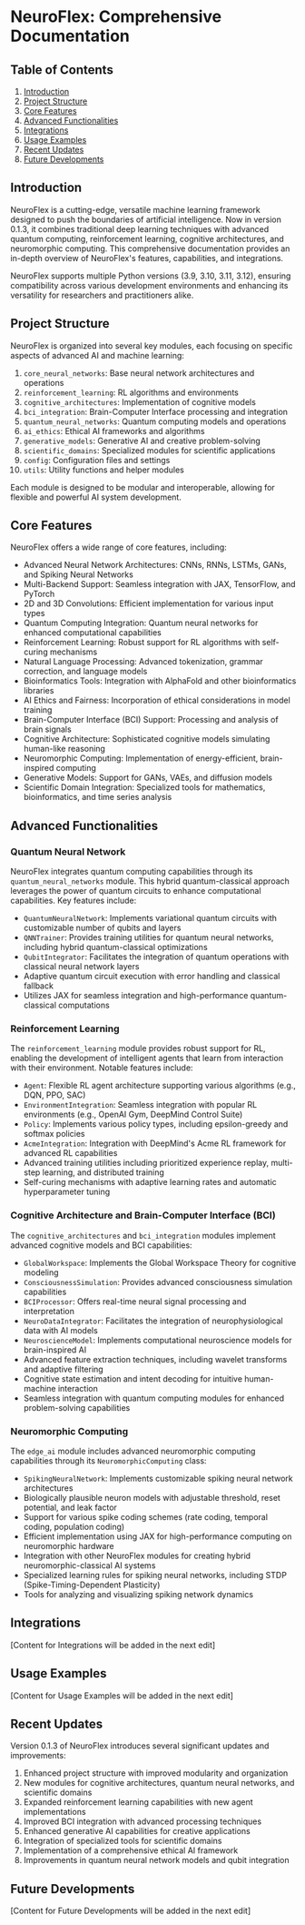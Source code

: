 # NeuroFlex: Comprehensive Documentation

## Table of Contents
1. [Introduction](#introduction)
2. [Project Structure](#project-structure)
3. [Core Features](#core-features)
4. [Advanced Functionalities](#advanced-functionalities)
5. [Integrations](#integrations)
6. [Usage Examples](#usage-examples)
7. [Recent Updates](#recent-updates)
8. [Future Developments](#future-developments)

## Introduction

NeuroFlex is a cutting-edge, versatile machine learning framework designed to push the boundaries of artificial intelligence. Now in version 0.1.3, it combines traditional deep learning techniques with advanced quantum computing, reinforcement learning, cognitive architectures, and neuromorphic computing. This comprehensive documentation provides an in-depth overview of NeuroFlex's features, capabilities, and integrations.

NeuroFlex supports multiple Python versions (3.9, 3.10, 3.11, 3.12), ensuring compatibility across various development environments and enhancing its versatility for researchers and practitioners alike.

## Project Structure

NeuroFlex is organized into several key modules, each focusing on specific aspects of advanced AI and machine learning:

1. `core_neural_networks`: Base neural network architectures and operations
2. `reinforcement_learning`: RL algorithms and environments
3. `cognitive_architectures`: Implementation of cognitive models
4. `bci_integration`: Brain-Computer Interface processing and integration
5. `quantum_neural_networks`: Quantum computing models and operations
6. `ai_ethics`: Ethical AI frameworks and algorithms
7. `generative_models`: Generative AI and creative problem-solving
8. `scientific_domains`: Specialized modules for scientific applications
9. `config`: Configuration files and settings
10. `utils`: Utility functions and helper modules

Each module is designed to be modular and interoperable, allowing for flexible and powerful AI system development.

## Core Features

NeuroFlex offers a wide range of core features, including:

- Advanced Neural Network Architectures: CNNs, RNNs, LSTMs, GANs, and Spiking Neural Networks
- Multi-Backend Support: Seamless integration with JAX, TensorFlow, and PyTorch
- 2D and 3D Convolutions: Efficient implementation for various input types
- Quantum Computing Integration: Quantum neural networks for enhanced computational capabilities
- Reinforcement Learning: Robust support for RL algorithms with self-curing mechanisms
- Natural Language Processing: Advanced tokenization, grammar correction, and language models
- Bioinformatics Tools: Integration with AlphaFold and other bioinformatics libraries
- AI Ethics and Fairness: Incorporation of ethical considerations in model training
- Brain-Computer Interface (BCI) Support: Processing and analysis of brain signals
- Cognitive Architecture: Sophisticated cognitive models simulating human-like reasoning
- Neuromorphic Computing: Implementation of energy-efficient, brain-inspired computing
- Generative Models: Support for GANs, VAEs, and diffusion models
- Scientific Domain Integration: Specialized tools for mathematics, bioinformatics, and time series analysis

## Advanced Functionalities

### Quantum Neural Network
NeuroFlex integrates quantum computing capabilities through its `quantum_neural_networks` module. This hybrid quantum-classical approach leverages the power of quantum circuits to enhance computational capabilities. Key features include:

- `QuantumNeuralNetwork`: Implements variational quantum circuits with customizable number of qubits and layers
- `QNNTrainer`: Provides training utilities for quantum neural networks, including hybrid quantum-classical optimizations
- `QubitIntegrator`: Facilitates the integration of quantum operations with classical neural network layers
- Adaptive quantum circuit execution with error handling and classical fallback
- Utilizes JAX for seamless integration and high-performance quantum-classical computations

### Reinforcement Learning
The `reinforcement_learning` module provides robust support for RL, enabling the development of intelligent agents that learn from interaction with their environment. Notable features include:

- `Agent`: Flexible RL agent architecture supporting various algorithms (e.g., DQN, PPO, SAC)
- `EnvironmentIntegration`: Seamless integration with popular RL environments (e.g., OpenAI Gym, DeepMind Control Suite)
- `Policy`: Implements various policy types, including epsilon-greedy and softmax policies
- `AcmeIntegration`: Integration with DeepMind's Acme RL framework for advanced RL capabilities
- Advanced training utilities including prioritized experience replay, multi-step learning, and distributed training
- Self-curing mechanisms with adaptive learning rates and automatic hyperparameter tuning

### Cognitive Architecture and Brain-Computer Interface (BCI)
The `cognitive_architectures` and `bci_integration` modules implement advanced cognitive models and BCI capabilities:

- `GlobalWorkspace`: Implements the Global Workspace Theory for cognitive modeling
- `ConsciousnessSimulation`: Provides advanced consciousness simulation capabilities
- `BCIProcessor`: Offers real-time neural signal processing and interpretation
- `NeuroDataIntegrator`: Facilitates the integration of neurophysiological data with AI models
- `NeuroscienceModel`: Implements computational neuroscience models for brain-inspired AI
- Advanced feature extraction techniques, including wavelet transforms and adaptive filtering
- Cognitive state estimation and intent decoding for intuitive human-machine interaction
- Seamless integration with quantum computing modules for enhanced problem-solving capabilities

### Neuromorphic Computing
The `edge_ai` module includes advanced neuromorphic computing capabilities through its `NeuromorphicComputing` class:

- `SpikingNeuralNetwork`: Implements customizable spiking neural network architectures
- Biologically plausible neuron models with adjustable threshold, reset potential, and leak factor
- Support for various spike coding schemes (rate coding, temporal coding, population coding)
- Efficient implementation using JAX for high-performance computing on neuromorphic hardware
- Integration with other NeuroFlex modules for creating hybrid neuromorphic-classical AI systems
- Specialized learning rules for spiking neural networks, including STDP (Spike-Timing-Dependent Plasticity)
- Tools for analyzing and visualizing spiking network dynamics

## Integrations

[Content for Integrations will be added in the next edit]

## Usage Examples

[Content for Usage Examples will be added in the next edit]

## Recent Updates

Version 0.1.3 of NeuroFlex introduces several significant updates and improvements:

1. Enhanced project structure with improved modularity and organization
2. New modules for cognitive architectures, quantum neural networks, and scientific domains
3. Expanded reinforcement learning capabilities with new agent implementations
4. Improved BCI integration with advanced processing techniques
5. Enhanced generative AI capabilities for creative applications
6. Integration of specialized tools for scientific domains
7. Implementation of a comprehensive ethical AI framework
8. Improvements in quantum neural network models and qubit integration

## Future Developments

[Content for Future Developments will be added in the next edit]
